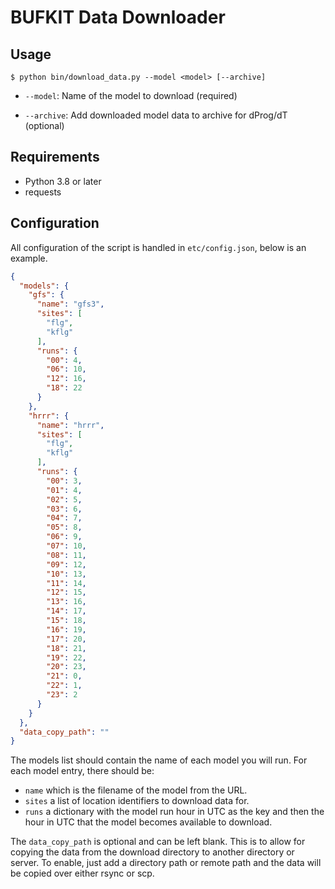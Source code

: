 # BUFKIT Data Downloader

## Usage
```shell
$ python bin/download_data.py --model <model> [--archive]
```

* `--model`: Name of the model to download (required)

* `--archive`: Add downloaded model data to archive for dProg/dT (optional)

## Requirements
* Python 3.8 or later
* requests

## Configuration
All configuration of the script is handled in `etc/config.json`, below is an example.

```json
{
  "models": {
    "gfs": {
      "name": "gfs3",
      "sites": [
        "flg",
        "kflg"
      ],
      "runs": {
        "00": 4,
        "06": 10,
        "12": 16,
        "18": 22
      }
    },
    "hrrr": {
      "name": "hrrr",
      "sites": [
        "flg",
        "kflg"
      ],
      "runs": {
        "00": 3,
        "01": 4,
        "02": 5,
        "03": 6,
        "04": 7,
        "05": 8,
        "06": 9,
        "07": 10,
        "08": 11,
        "09": 12,
        "10": 13,
        "11": 14,
        "12": 15,
        "13": 16,
        "14": 17,
        "15": 18,
        "16": 19,
        "17": 20,
        "18": 21,
        "19": 22,
        "20": 23,
        "21": 0,
        "22": 1,
        "23": 2
      }
    }
  },
  "data_copy_path": ""
}
```

The models list should contain the name of each model you will run. For each model entry, there should be:
* `name` which is the filename of the model from the URL.
* `sites` a list of location identifiers to download data for.
* `runs` a dictionary with the model run hour in UTC as the key and then the hour in UTC that the model becomes available to download.

The `data_copy_path` is optional and can be left blank. This is to allow for copying the data from the download directory to another directory or server. To enable, just add a directory path or remote path and the data will be copied over either rsync or scp.